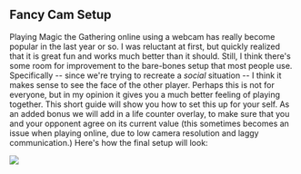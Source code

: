 ## Fancy Cam Setup

Playing Magic the Gathering online using a webcam has really become popular in the last year or so. I was reluctant at first, but quickly realized that it is great fun and works much better than it should. Still, I think there's some room for improvement to the bare-bones setup that most people use. Specifically -- since we're trying to recreate a *social* situation -- I think it makes sense to see the face of the other player. Perhaps this is not for everyone, but in my opinion it gives you a much better feeling of playing together. This short guide will show you how to set this up for your self. As an added bonus we will add in a life counter overlay, to make sure that you and your opponent agree on its current value (this sometimes becomes an issue when playing online, due to low camera resolution and laggy communication.) Here's how the final setup will look:

<img src="final_result.jpg">
